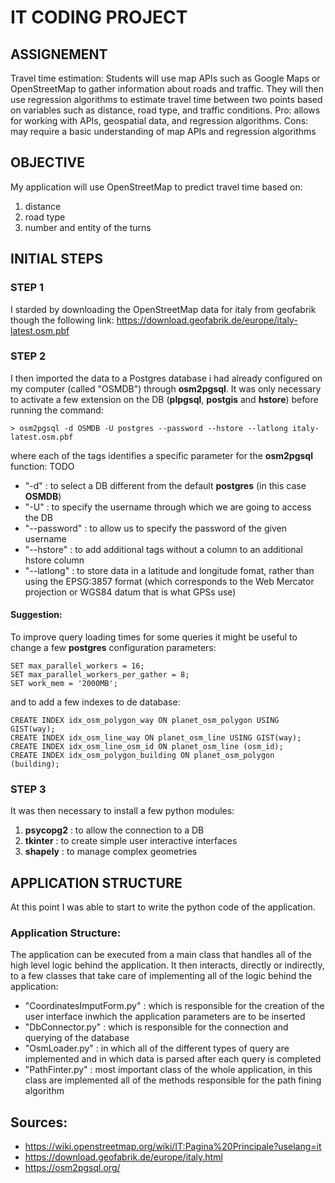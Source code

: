 # IT CODING PROJECT
## ASSIGNEMENT
Travel time estimation: Students will use map APIs such as Google Maps or OpenStreetMap to gather
information about roads and traffic. They will then use regression algorithms to estimate travel time
between two points based on variables such as distance, road type, and traffic conditions. Pro: allows for
working with APIs, geospatial data, and regression algorithms. Cons: may require a basic understanding of
map APIs and regression algorithms

## OBJECTIVE
My application will use OpenStreetMap to predict travel time based on:
1. distance
2. road type
3. number and entity of the turns

## INITIAL STEPS
### STEP 1
I starded by downloading the OpenStreetMap data for italy from geofabrik though the following link: https://download.geofabrik.de/europe/italy-latest.osm.pbf

### STEP 2
I then imported the data to a Postgres database i had already configured on my computer (called "OSMDB") through __osm2pgsql__.
It was only necessary to activate a few extension on the DB (__plpgsql__, __postgis__ and __hstore__) before running the command:

    > osm2pgsql -d OSMDB -U postgres --password --hstore --latlong italy-latest.osm.pbf

where each of the tags identifies a specific parameter for the __osm2pgsql__ function: TODO

- "-d" : to select a DB different from the default __postgres__ (in this case __OSMDB__)
- "-U" : to specify the username through which we are going to access the DB
- "--password" : to allow us to specify the password of the given username
- "--hstore" : to add additional tags without a column to an additional hstore column
- "--latlong" : to store data in a latitude and longitude fomat, rather than using the EPSG:3857 format (which corresponds to the Web Mercator projection or WGS84 datum that is what GPSs use)

#### Suggestion:
To improve query loading times for some queries it might be useful to change a few __postgres__ configuration parameters:

    SET max_parallel_workers = 16;
    SET max_parallel_workers_per_gather = 8;
    SET work_mem = '2000MB';

and to add a few indexes to de database:

    CREATE INDEX idx_osm_polygon_way ON planet_osm_polygon USING GIST(way); 
    CREATE INDEX idx_osm_line_way ON planet_osm_line USING GIST(way);
    CREATE INDEX idx_osm_line_osm_id ON planet_osm_line (osm_id);
    CREATE INDEX idx_osm_polygon_building ON planet_osm_polygon (building);

### STEP 3
It was then necessary to install a few python modules:

1)  __psycopg2__ : to allow the connection to a DB
2)  __tkinter__ :  to create simple user interactive interfaces
3)  __shapely__ :  to manage complex geometries

## APPLICATION STRUCTURE
At this point I was able to start to write the python code of the application.

### Application Structure:
The application can be executed from a main class that handles all of the high level logic behind the application. It then interacts, directly or indirectly, to a few classes that take care of implementing all of the logic behind the application:

- "CoordinatesImputForm.py" : which is responsible for the creation of the user interface inwhich the application parameters are to be inserted
- "DbConnector.py" : which is responsible for the connection and querying of the database
- "OsmLoader.py" : in which all of the different types of query are implemented and in which data is parsed after each query is completed
- "PathFinter.py" : most important class of the whole application, in this class are implemented all of the methods responsible for the path fining algorithm


## Sources:
- https://wiki.openstreetmap.org/wiki/IT:Pagina%20Principale?uselang=it
- https://download.geofabrik.de/europe/italy.html
- https://osm2pgsql.org/

